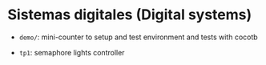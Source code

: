 # Sistemas digitales (Digital systems)

* `demo/`: mini-counter to setup and test environment and tests with cocotb

* `tp1`: semaphore lights controller
